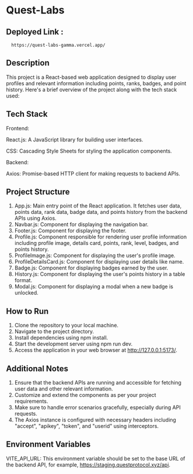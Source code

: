 # Quest-Labs
   ## Deployed Link :
      https://quest-labs-gamma.vercel.app/
## Description
This project is a React-based web application designed to display user profiles and relevant information 
including points, ranks, badges, and point history. Here's a brief overview of the project along with the
tech stack used:

## Tech Stack
Frontend:

 <p>
        React.js: A JavaScript library for building user interfaces.
      </p>
      <p>
        CSS: Cascading Style Sheets for styling the application components.
      </p>
Backend:
  <p>  Axios: Promise-based HTTP client for making requests to backend APIs. </p>
      
   ##   Project Structure
1. App.js: Main entry point of the React application. It fetches user data, points data, rank data, badge data, and points history from the backend APIs using Axios.
2. Navbar.js: Component for displaying the navigation bar.
3. Footer.js: Component for displaying the footer.
4. Profile.js: Component responsible for rendering user profile information including profile image, details card, points, rank, level, badges, and points history.
5. ProfileImage.js: Component for displaying the user's profile image.
6. ProfileDetailsCard.js: Component for displaying user details like name.
7. Badge.js: Component for displaying badges earned by the user.
8. History.js: Component for displaying the user's points history in a table format.
9. Modal.js: Component for displaying a modal when a new badge is unlocked.

  ## How to Run
1. Clone the repository to your local machine.
2. Navigate to the project directory.
3. Install dependencies using npm install.
4. Start the development server using npm run dev.
5. Access the application in your web browser at http://127.0.0.1:5173/.
## Additional Notes
1. Ensure that the backend APIs are running and accessible for fetching user data and other relevant information.
2. Customize and extend the components as per your project requirements.
3. Make sure to handle error scenarios gracefully, especially during API requests.
4. The Axios instance is configured with necessary headers including "accept", "apikey", "token", and "userid" using interceptors.

## Environment Variables
VITE_API_URL: This environment variable should be set to the base URL of the backend API, for example, https://staging.questprotocol.xyz/api.
